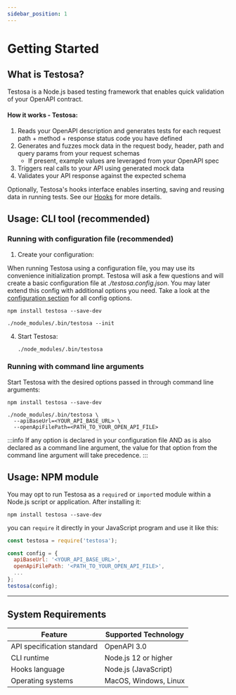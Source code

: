 ```yaml
---
sidebar_position: 1
---
```


# Getting Started

## What is Testosa?
Testosa is a Node.js based testing framework that enables quick validation of your OpenAPI contract.

#### How it works - Testosa:
1. Reads your OpenAPI description and generates tests for each request path + method + response status code you have defined
2. Generates and fuzzes mock data in the request body, header, path and query params from your request schemas
   - If present, example values are leveraged from your OpenAPI spec
3. Triggers real calls to your API using generated mock data
4. Validates your API response against the expected schema

Optionally, Testosa's hooks interface enables inserting, saving and reusing data in running tests. See our [Hooks](/docs/introduction/hooks) for more details.

## Usage: CLI tool (recommended)

### Running with configuration file (recommended)
1. Create your configuration:

  When running Testosa using a configuration file, you may use its convenience initialization prompt. Testosa will ask a few questions and will create a basic configuration file at _./testosa.config.json_. You may later extend this config with additional options you need. Take a look at the [configuration section](/docs/introduction/configuration) for all config options.
  ```shell
  npm install testosa --save-dev
  
  ./node_modules/.bin/testosa --init
  ```
4. Start Testosa:
   ```shell
   ./node_modules/.bin/testosa
   ```

### Running with command line arguments
Start Testosa with the desired options passed in through command line arguments:
```shell
npm install testosa --save-dev

./node_modules/.bin/testosa \
  --apiBaseUrl=<YOUR_API_BASE_URL> \
  --openApiFilePath=<PATH_TO_YOUR_OPEN_API_FILE>
```

:::info
If any option is declared in your configuration file AND as is also declared as a command line argument, the value for that option from the command line argument will take precedence.
:::

## Usage: NPM module
You may opt to run Testosa as a `require`d or `import`ed module within a Node.js script or application. After installing it:
```shell
npm install testosa --save-dev
```

you can `require` it directly in your JavaScript program and use it like this:

 ```javascript
 const testosa = require('testosa');
 
 const config = {
   apiBaseUrl: '<YOUR_API_BASE_URL>',
   openApiFilePath: '<PATH_TO_YOUR_OPEN_API_FILE>',
   ...
 };
 testosa(config);
 ```

_______________________

## System Requirements

| Feature                    | Supported Technology  |
|----------------------------|-----------------------|
| API specification standard | OpenAPI 3.0           |
| CLI runtime                | Node.js 12 or higher  |
| Hooks language             | Node.js (JavaScript)  |
| Operating systems          | MacOS, Windows, Linux |

